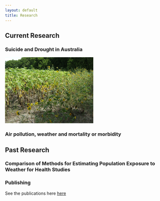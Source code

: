 ```yaml
---
layout: default
title: Research
---
```


## Current Research

### Suicide and Drought in Australia

![A sunflower research site](/images/research_sunflowers.png)

### Air pollution, weather and mortality or morbidity


## Past Research

### Comparison of Methods for Estimating Population Exposure to Weather for Health Studies


### Publishing

See the publications here [here][]

[here]: /publications